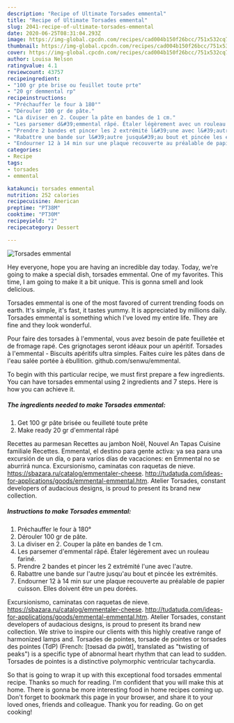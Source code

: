 ```yaml
---
description: "Recipe of Ultimate Torsades emmental"
title: "Recipe of Ultimate Torsades emmental"
slug: 2041-recipe-of-ultimate-torsades-emmental
date: 2020-06-25T08:31:04.293Z
image: https://img-global.cpcdn.com/recipes/cad004b150f26bcc/751x532cq70/torsades-emmental-photo-principale-de-la-recette.jpg
thumbnail: https://img-global.cpcdn.com/recipes/cad004b150f26bcc/751x532cq70/torsades-emmental-photo-principale-de-la-recette.jpg
cover: https://img-global.cpcdn.com/recipes/cad004b150f26bcc/751x532cq70/torsades-emmental-photo-principale-de-la-recette.jpg
author: Louisa Nelson
ratingvalue: 4.1
reviewcount: 43757
recipeingredient:
- "100 gr pte brise ou feuillet toute prte"
- "20 gr demmental rp"
recipeinstructions:
- "Préchauffer le four à 180°"
- "Dérouler 100 gr de pâte."
- "La diviser en 2. Couper la pâte en bandes de 1 cm."
- "Les parsemer d&#39;emmental râpé. Étaler légèrement avec un rouleau fariné."
- "Prendre 2 bandes et pincer les 2 extrémité l&#39;une avec l&#39;autre."
- "Rabattre une bande sur l&#39;autre jusqu&#39;au bout et pincée les extrémités."
- "Endourner 12 à 14 min sur une plaque recouverte au préalable de papier cuisson. Elles doivent être un peu dorées."
categories:
- Recipe
tags:
- torsades
- emmental

katakunci: torsades emmental 
nutrition: 252 calories
recipecuisine: American
preptime: "PT38M"
cooktime: "PT30M"
recipeyield: "2"
recipecategory: Dessert

---
```



![Torsades emmental](https://img-global.cpcdn.com/recipes/cad004b150f26bcc/751x532cq70/torsades-emmental-photo-principale-de-la-recette.jpg)

Hey everyone, hope you are having an incredible day today. Today, we're going to make a special dish, torsades emmental. One of my favorites. This time, I am going to make it a bit unique. This is gonna smell and look delicious.

Torsades emmental is one of the most favored of current trending foods on earth. It's simple, it's fast, it tastes yummy. It is appreciated by millions daily. Torsades emmental is something which I've loved my entire life. They are fine and they look wonderful.

Pour faire des torsades à l&#39;emmental, vous avez besoin de pate feuilletée et de fromage rapé. Ces grignotages seront idéaux pour un apéritif. Torsades à l&#39;emmental - Biscuits apéritifs ultra simples. Faites cuire les pâtes dans de l&#39;eau salée portée à ébullition. github.com/senwu/emmental.


To begin with this particular recipe, we must first prepare a few ingredients. You can have torsades emmental using 2 ingredients and 7 steps. Here is how you can achieve it.

<!--inarticleads1-->

##### The ingredients needed to make Torsades emmental:

1. Get 100 gr pâte brisée ou feuilleté toute prête
1. Make ready 20 gr d&#39;emmental râpé


Recettes au parmesan Recettes au jambon Noël, Nouvel An Tapas Cuisine familiale Recettes. Emmental, el destino para gente activa: ya sea para una excursión de un día, o para varios días de vacaciones: en Emmental no se aburrirá nunca. Excursionismo, caminatas con raquetas de nieve. https://sbazara.ru/catalog/emmentaler-cheese. http://tudatuda.com/ideas-for-applications/goods/emmental-emmental.htm. Atelier Torsades, constant developers of audacious designs, is proud to present its brand new collection. 

<!--inarticleads2-->

##### Instructions to make Torsades emmental:

1. Préchauffer le four à 180°
1. Dérouler 100 gr de pâte.
1. La diviser en 2. Couper la pâte en bandes de 1 cm.
1. Les parsemer d&#39;emmental râpé. Étaler légèrement avec un rouleau fariné.
1. Prendre 2 bandes et pincer les 2 extrémité l&#39;une avec l&#39;autre.
1. Rabattre une bande sur l&#39;autre jusqu&#39;au bout et pincée les extrémités.
1. Endourner 12 à 14 min sur une plaque recouverte au préalable de papier cuisson. Elles doivent être un peu dorées.


Excursionismo, caminatas con raquetas de nieve. https://sbazara.ru/catalog/emmentaler-cheese. http://tudatuda.com/ideas-for-applications/goods/emmental-emmental.htm. Atelier Torsades, constant developers of audacious designs, is proud to present its brand new collection. We strive to inspire our clients with this highly creative range of harmonized lamps and. Torsades de pointes, torsade de pointes or torsades des pointes (TdP) (French: [tɔʁsad də pwɑ̃t], translated as &#34;twisting of peaks&#34;) is a specific type of abnormal heart rhythm that can lead to sudden. Torsades de pointes is a distinctive polymorphic ventricular tachycardia. 

So that is going to wrap it up with this exceptional food torsades emmental recipe. Thanks so much for reading. I'm confident that you will make this at home. There is gonna be more interesting food in home recipes coming up. Don't forget to bookmark this page in your browser, and share it to your loved ones, friends and colleague. Thank you for reading. Go on get cooking!
